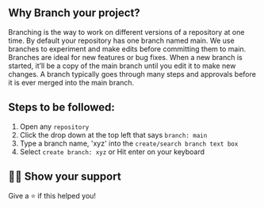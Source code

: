 ## Why Branch your project?
Branching is the way to work on different versions of a repository at one time.
By default your repository has one branch named main. 
We use branches to experiment and make edits before committing them to main.
Branches are ideal for new features or bug fixes.
When a new branch is started, it’ll be a copy of the main branch until you edit it to make new changes. 
A branch typically goes through many steps and approvals before it is ever merged into the main branch.

## Steps to be followed:
1. Open any ```repository```
2. Click the drop down at the top left that says ```branch: main```
3. Type a branch name, 'xyz' into the ```create/search branch text box```
4. Select ```create branch: xyz``` or Hit enter on your keyboard

## :man_astronaut: Show your support

Give a ⭐️ if this helped you!

